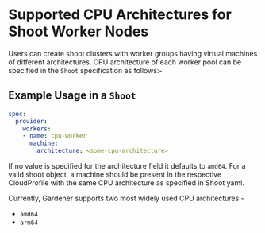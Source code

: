 # Supported CPU Architectures for Shoot Worker Nodes

Users can create shoot clusters with worker groups having virtual machines of different architectures. CPU architecture of each worker pool can be specified in the `Shoot` specification as follows:-

## Example Usage in a `Shoot`

```yaml
spec:
  provider:
    workers:
    - name: cpu-worker
      machine:
        architecture: <some-cpu-architecture>
```

If no value is specified for the architecture field it defaults to `amd64`. For a valid shoot object, a machine should be present in the respective CloudProfile with the same CPU architecture as specified in Shoot yaml.

Currently, Gardener supports two most widely used CPU architectures:-

* `amd64`
* `arm64`
